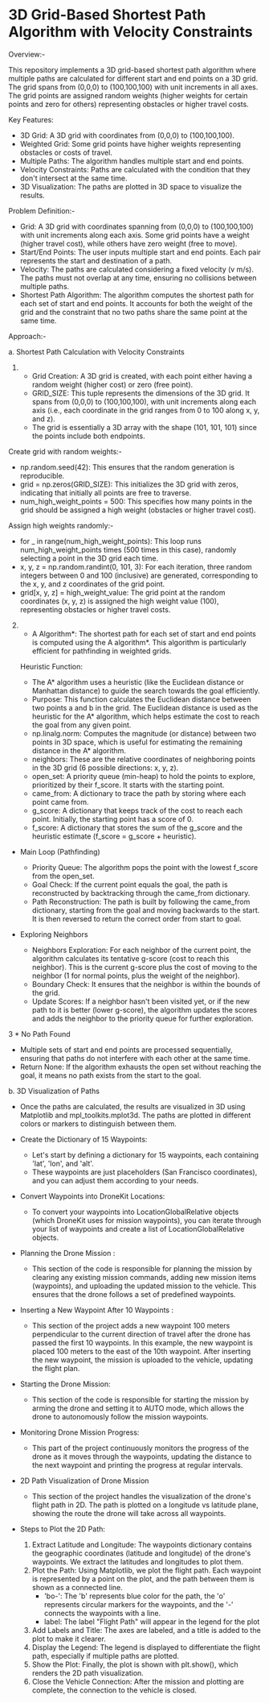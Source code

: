 # 3D Grid-Based Shortest Path Algorithm with Velocity Constraints

Overview:-

This repository implements a 3D grid-based shortest path algorithm where multiple paths are calculated for different start and end points on a 3D grid. The grid spans from (0,0,0) to (100,100,100) with unit increments in all axes. The grid points are assigned random weights (higher weights for certain points and zero for others) representing obstacles or higher travel costs.

Key Features:

* 3D Grid: A 3D grid with coordinates from (0,0,0) to (100,100,100).
* Weighted Grid: Some grid points have higher weights representing obstacles or costs of travel.
* Multiple Paths: The algorithm handles multiple start and end points.
* Velocity Constraints: Paths are calculated with the condition that they don't intersect at the same time.
* 3D Visualization: The paths are plotted in 3D space to visualize the results.

Problem Definition:-

* Grid: A 3D grid with coordinates spanning from (0,0,0) to (100,100,100) with unit increments along each axis. Some grid points have a weight (higher travel cost), while others have zero weight (free to move).
* Start/End Points: The user inputs multiple start and end points. Each pair represents the start and destination of a path.
* Velocity: The paths are calculated considering a fixed velocity (v m/s). The paths must not overlap at any time, ensuring no collisions between multiple paths.
* Shortest Path Algorithm: The algorithm computes the shortest path for each set of start and end points. It accounts for both the weight of the grid and the constraint that no two paths share the same point at the same time.


Approach:- 

a. Shortest Path Calculation with Velocity Constraints

1. * Grid Creation: A 3D grid is created, with each point either having a random weight (higher cost) or zero (free point).
   * GRID_SIZE: This tuple represents the dimensions of the 3D grid. It spans from (0,0,0) to (100,100,100), with unit increments along each axis (i.e., each coordinate in the grid ranges from 0 to 100 along x, y, and z).
   * The grid is essentially a 3D array with the shape (101, 101, 101) since the points include both endpoints.

Create grid with random weights:-

* np.random.seed(42): This ensures that the random generation is reproducible.
* grid = np.zeros(GRID_SIZE): This initializes the 3D grid with zeros, indicating that initially all points are free to traverse.
* num_high_weight_points = 500: This specifies how many points in the grid should be assigned a high weight (obstacles or higher travel cost).

Assign high weights randomly:-

* for _ in range(num_high_weight_points): This loop runs num_high_weight_points times (500 times in this case), randomly selecting a point in the 3D grid each time.
* x, y, z = np.random.randint(0, 101, 3): For each iteration, three random integers between 0 and 100 (inclusive) are generated, corresponding to the x, y, and z coordinates of the grid point.
* grid[x, y, z] = high_weight_value: The grid point at the random coordinates (x, y, z) is assigned the high weight value (100), representing obstacles or higher travel costs.



2. * A Algorithm*: The shortest path for each set of start and end points is computed using the A algorithm*. This algorithm is particularly efficient for pathfinding in weighted grids.
     
   Heuristic Function:
   * The A* algorithm uses a heuristic (like the Euclidean distance or Manhattan distance) to guide the search towards the goal efficiently.
   * Purpose: This function calculates the Euclidean distance between two points a and b in the grid. The Euclidean distance is used as the heuristic for the A* algorithm, which helps estimate the cost to reach the goal from any given point.
   * np.linalg.norm: Computes the magnitude (or distance) between two points in 3D space, which is useful for estimating the remaining distance in the A* algorithm.
   * neighbors: These are the relative coordinates of neighboring points in the 3D grid (6 possible directions: x, y, z).
   * open_set: A priority queue (min-heap) to hold the points to explore, prioritized by their f_score. It starts with the starting point.
   * came_from: A dictionary to trace the path by storing where each point came from.
   * g_score: A dictionary that keeps track of the cost to reach each point. Initially, the starting point has a score of 0.
   * f_score: A dictionary that stores the sum of the g_score and the heuristic estimate (f_score = g_score + heuristic).
  
* Main Loop (Pathfinding)

  * Priority Queue: The algorithm pops the point with the lowest f_score from the open_set.
  * Goal Check: If the current point equals the goal, the path is reconstructed by backtracking through the came_from dictionary.
  * Path Reconstruction: The path is built by following the came_from dictionary, starting from the goal and moving backwards to the start. It is then reversed to return the correct order from start to goal.

* Exploring Neighbors

   * Neighbors Exploration: For each neighbor of the current point, the algorithm calculates its tentative g-score (cost to reach this neighbor). This is the current g-score plus the cost of moving to the neighbor (1 for normal points, plus the weight of the neighbor).
   * Boundary Check: It ensures that the neighbor is within the bounds of the grid.
   * Update Scores: If a neighbor hasn't been visited yet, or if the new path to it is better (lower g-score), the algorithm updates the scores and adds the neighbor to the priority queue for further exploration.
 
3  * No Path Found

   *  Multiple sets of start and end points are processed sequentially, ensuring that paths do not interfere with each other at the same time.
   * Return None: If the algorithm exhausts the open set without reaching the goal, it means no path exists from the start to the goal.

 b. 3D Visualization of Paths
     
   * Once the paths are calculated, the results are visualized in 3D using Matplotlib and mpl_toolkits.mplot3d. The paths are plotted in different colors or markers to distinguish between them.


* Create the Dictionary of 15 Waypoints:
   
     * Let's start by defining a dictionary for 15 waypoints, each containing 'lat', 'lon', and 'alt'.
     * These waypoints are just placeholders (San Francisco coordinates), and you can adjust them according to your needs.

* Convert Waypoints into DroneKit Locations:
  
     * To convert your waypoints into LocationGlobalRelative objects (which DroneKit uses for mission waypoints), you can iterate through your list of waypoints and create a list of LocationGlobalRelative objects.


* Planning the Drone Mission :

     * This section of the code is responsible for planning the mission by clearing any existing mission commands, adding new mission items (waypoints), and uploading the updated mission to the vehicle. This ensures that the drone follows a set of predefined waypoints.



* Inserting a New Waypoint After 10 Waypoints :

     * This section of the project adds a new waypoint 100 meters perpendicular to the current direction of travel after the drone has passed the first 10 waypoints. In this example, the new waypoint is placed 100 meters to the east of the 10th waypoint. After inserting the new waypoint, the mission is uploaded to the vehicle, updating the flight plan.


* Starting the Drone Mission:
  
     * This section of the code is responsible for starting the mission by arming the drone and setting it to AUTO mode, which allows the drone to autonomously follow the mission waypoints.



* Monitoring Drone Mission Progress:

   * This part of the project continuously monitors the progress of the drone as it moves through the waypoints, updating the distance to the next waypoint and printing the progress at regular intervals.


* 2D Path Visualization of Drone Mission

     * This section of the project handles the visualization of the drone's flight path in 2D. The path is plotted on a longitude vs latitude plane, showing the route the drone will take across all waypoints.


* Steps to Plot the 2D Path:

  1. Extract Latitude and Longitude: The waypoints dictionary contains the geographic coordinates (latitude and longitude) of the drone's waypoints. We extract the latitudes and longitudes to plot them.
  2. Plot the Path: Using Matplotlib, we plot the flight path. Each waypoint is represented by a point on the plot, and the path between them is shown as a connected line.
     * 'bo-': The 'b' represents blue color for the path, the 'o' represents circular markers for the waypoints, and the '-' connects the waypoints with a line.
     * label: The label "Flight Path" will appear in the legend for the plot
  3. Add Labels and Title: The axes are labeled, and a title is added to the plot to make it clearer.
  4. Display the Legend: The legend is displayed to differentiate the flight path, especially if multiple paths are plotted.
  5. Show the Plot: Finally, the plot is shown with plt.show(), which renders the 2D path visualization.
  6. Close the Vehicle Connection: After the mission and plotting are complete, the connection to the vehicle is closed.

